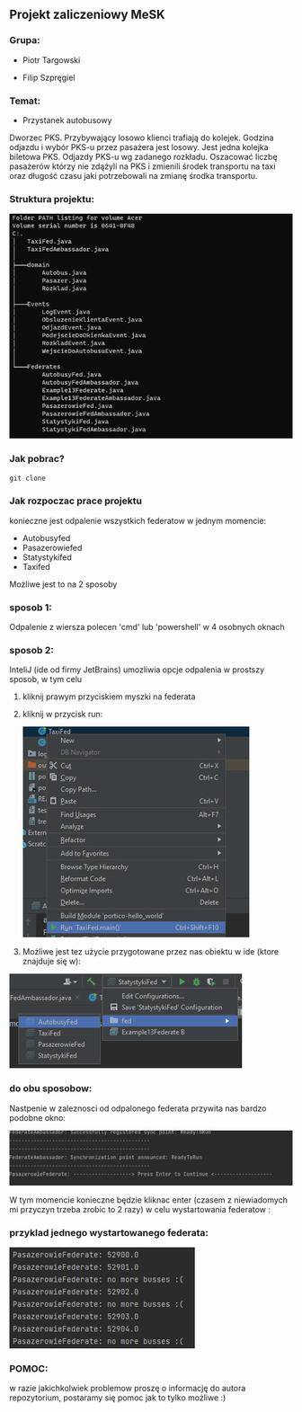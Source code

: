 ## Projekt zaliczeniowy MeSK

### Grupa:

- Piotr Targowski

- Filip Szpręgiel

### Temat:

- Przystanek autobusowy 

Dworzec PKS. Przybywający losowo klienci trafiają do kolejek. Godzina odjazdu i
wybór PKS-u przez pasażera jest losowy. Jest jedna kolejka biletowa PKS. Odjazdy
PKS-u wg zadanego rozkładu. Oszacować liczbę pasażerów którzy nie zdążyli na
PKS i zmienili środek transportu na taxi oraz długość czasu jaki potrzebowali na
zmianę środka transportu.

### Struktura projektu:

![struktura projektu](src/tree.png)


### Jak pobrac?

```aidl
git clone
```


### Jak rozpoczac prace projektu

konieczne jest odpalenie wszystkich federatow w jednym momencie:

- Autobusyfed
- Pasazerowiefed
- Statystykifed
- Taxifed


Możliwe jest to na 2 sposoby

### sposob 1:

Odpalenie z wiersza polecen 'cmd' lub 'powershell' w 4 osobnych oknach


### sposob 2:

InteliJ (ide od firmy JetBrains) umozliwia opcje odpalenia w prostszy sposob, w tym celu

1. kliknij prawym przyciskiem myszki na federata
2. kliknij w przycisk run:
   


   ![how to run](src/run.png)

3. Możliwe jest tez użycie przygotowane przez nas obiektu w ide (ktore znajduje się w):

![how to run](src/ide2.png)


### do obu sposobow:

Nastpenie w zaleznosci od odpalonego federata przywita nas bardzo podobne okno:

![how to run](src/runrun.png)

W tym momencie konieczne będzie kliknac enter (czasem z niewiadomych mi przyczyn trzeba zrobic to 2 razy) w celu wystartowania federatow :

### przyklad jednego wystartowanego federata:

![how to run](src/example.png)

### POMOC:

w razie jakichkolwiek problemow proszę o informację do autora repozytorium, postaramy się pomoc jak to tylko możliwe :)






